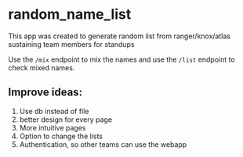 # random_name_list

This app was created to generate random list from ranger/knox/atlas sustaining team members for standups

Use the `/mix` endpoint to mix the names and use the `/list` endpoint to check mixed names.

## Improve ideas:

1. Use db instead of file
2. better design for every page
3. More intuitive pages
4. Option to change the lists
5. Authentication, so other teams can use the webapp

